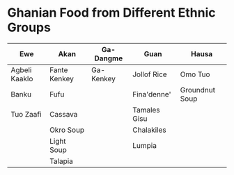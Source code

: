 # Ghanian Food from Different Ethnic Groups
| Ewe | Akan | Ga-Dangme | Guan | Hausa |
|-|-|-|-|-|
| Agbeli Kaaklo | Fante Kenkey | Ga-Kenkey| Jollof Rice | Omo Tuo |
| Banku | Fufu | | Fina'denne' | Groundnut Soup |
| Tuo Zaafi | Cassava | | Tamales Gisu |
| | Okro Soup | | Chalakiles |
| | Light Soup | | Lumpia |
| | Talapia |